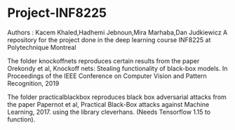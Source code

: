 # Project-INF8225
Authors : Kacem Khaled,Hadhemi Jebnoun,Mira Marhaba,Dan Judkiewicz
A repository for the project done in the deep learning course INF8225 at Polytechnique Montreal

The folder knockoffnets reproduces certain results from the paper Orekondy et al,  Knockoff nets:  Stealing functionality of black-box models. In Proceedings of the IEEE Conference on Computer Vision and Pattern Recognition, 2019

The folder practicalblackbox reproduces black box adversarial attacks from the paper Papernot et al, Practical Black-Box attacks against Machine Learning, 2017.  using the library cleverhans. (Needs Tensorflow 1.15 to function). 
